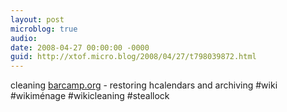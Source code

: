 ```yaml
---
layout: post
microblog: true
audio: 
date: 2008-04-27 00:00:00 -0000
guid: http://xtof.micro.blog/2008/04/27/t798039872.html
---
```

cleaning [barcamp.org](http://barcamp.org)  - restoring hcalendars and archiving #wiki #wikiménage #wikicleaning #steallock
